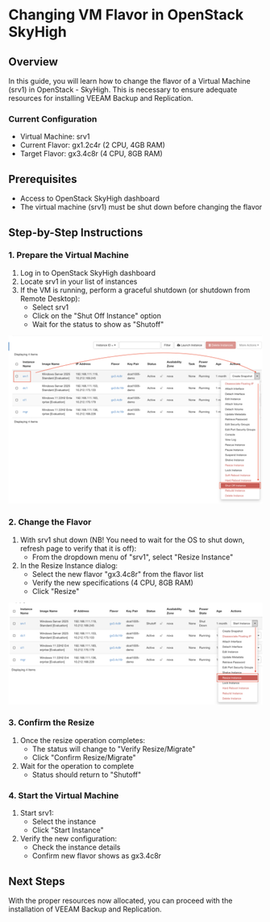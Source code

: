# Changing VM Flavor in OpenStack SkyHigh

## Overview
In this guide, you will learn how to change the flavor of a Virtual Machine (srv1) in OpenStack - SkyHigh. This is necessary to ensure adequate resources for installing VEEAM Backup and Replication.

### Current Configuration
- Virtual Machine: srv1
- Current Flavor: gx1.2c4r (2 CPU, 4GB RAM)
- Target Flavor: gx3.4c8r (4 CPU, 8GB RAM)

## Prerequisites
- Access to OpenStack SkyHigh dashboard
- The virtual machine (srv1) must be shut down before changing the flavor

## Step-by-Step Instructions

### 1. Prepare the Virtual Machine
1. Log in to OpenStack SkyHigh dashboard
2. Locate srv1 in your list of instances
3. If the VM is running, perform a graceful shutdown (or shutdown from Remote Desktop):
   - Select srv1
   - Click on the "Shut Off Instance" option
   - Wait for the status to show as "Shutoff"

![alt text](shutdown.png)

### 2. Change the Flavor
1. With srv1 shut down (NB! You need to wait for the OS to shut down, refresh page to verify that it is off):
   - From the dropdown menu of "srv1", select "Resize Instance"
2. In the Resize Instance dialog:
   - Select the new flavor "gx3.4c8r" from the flavor list
   - Verify the new specifications (4 CPU, 8GB RAM)
   - Click "Resize"

![alt text](resize-vm.png)

### 3. Confirm the Resize
1. Once the resize operation completes:
   - The status will change to "Verify Resize/Migrate"
   - Click "Confirm Resize/Migrate"
2. Wait for the operation to complete
   - Status should return to "Shutoff"


### 4. Start the Virtual Machine
1. Start srv1:
   - Select the instance
   - Click "Start Instance"
2. Verify the new configuration:
   - Check the instance details
   - Confirm new flavor shows as gx3.4c8r


## Next Steps
With the proper resources now allocated, you can proceed with the installation of VEEAM Backup and Replication.
